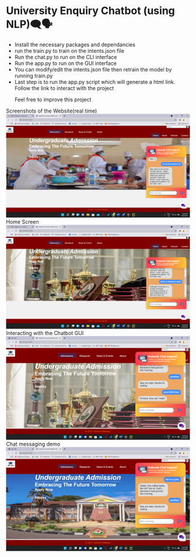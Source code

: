 # University Enquiry Chatbot (using NLP)🗨️🗣️
<p>
 <ul>
     <li>Install the necessary packages and dependancies</li>
     <li>run the train.py to train on the intents.json file</li>
     <li>Run the chat.py to run on the CLI interface</li>
     <li>Run the app.py to run on the GUI interface</li>
     <li>You can modify/edit the intents.json file then retrain the model by running train.py</li>
  <li>Last step is to run the app.py script which will generate a html link. Follow the link to interact with the project
  <p>Feel free to improve this project</p>
 </ul>
</p>
<div
     <caption> Screenshots of the Website(real time)</caption>
     <img src="Screenshots/Screenshot (48).png">
       <caption>Home Screen</caption>
     <img src="Screenshots/Screenshot (50).png">
     <caption> Interacting with the Chatbot GUI </caption>
     <img src="Screenshots/Screenshot (56).png">
       <caption> Chat messaging demo </caption>
     <img src="Screenshots/Screenshot (57).png">
</div>


